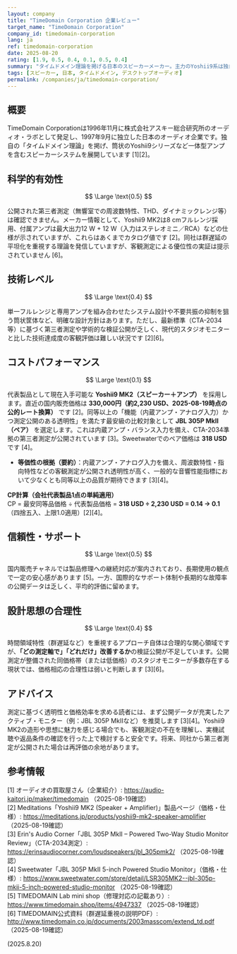 ```yaml
---
layout: company
title: "TimeDomain Corporation 企業レビュー"
target_name: "TimeDomain Corporation"
company_id: timedomain-corporation
lang: ja
ref: timedomain-corporation
date: 2025-08-20
rating: [1.9, 0.5, 0.4, 0.1, 0.5, 0.4]
summary: "タイムドメイン理論を掲げる日本のスピーカーメーカー。主力のYoshii9系は独自の設計思想を打ち出していますが、第三者測定の不足と価格に対する実測裏付けの弱さから総合評価は低めです。"
tags: [スピーカー, 日本, タイムドメイン, デスクトップオーディオ]
permalink: /companies/ja/timedomain-corporation/
---
```


## 概要

TimeDomain Corporationは1996年11月に株式会社アスキー総合研究所のオーディオ・ラボとして発足し、1997年9月に独立した日本のオーディオ企業です。独自の「タイムドメイン理論」を掲げ、筒状のYoshii9シリーズなど一体型アンプを含むスピーカーシステムを展開しています [1][2]。

## 科学的有効性

$$ \Large \text{0.5} $$

公開された第三者測定（無響室での周波数特性、THD、ダイナミックレンジ等）は確認できません。メーカー情報として、Yoshii9 MK2は8 cmフルレンジ採用、付属アンプは最大出力12 W + 12 W（入力はステレオミニ／RCA）などの仕様が示されていますが、これらはあくまでカタログ値です [2]。同社は群遅延の平坦化を重視する理論を発信していますが、客観測定による優位性の実証は提示されていません [6]。

## 技術レベル

$$ \Large \text{0.4} $$

単一フルレンジと専用アンプを組み合わせたシステム設計や不要共振の抑制を狙う筒状筐体など、明確な設計方針はあります。ただし、最新標準（CTA-2034等）に基づく第三者測定や学術的な検証公開が乏しく、現代的スタジオモニターと比した技術達成度の客観評価は難しい状況です [2][6]。

## コストパフォーマンス

$$ \Large \text{0.1} $$

代表製品として現在入手可能な **Yoshii9 MK2（スピーカー＋アンプ）** を採用します。直近の国内販売価格は **330,000円（約2,230 USD、2025-08-19時点の公的レート換算）** です [2]。同等以上の「機能（内蔵アンプ・アナログ入力）かつ測定公開のある透明性」を満たす最安級の比較対象として **JBL 305P MkII（ペア）** を選定します。これは内蔵アンプ・バランス入力を備え、CTA-2034準拠の第三者測定が公開されています [3]。Sweetwaterでのペア価格は **318 USD** です [4]。

- **等価性の根拠（要約）**：内蔵アンプ・アナログ入力を備え、周波数特性・指向特性などの客観測定が公開され透明性が高く、一般的な音響性能指標において少なくとも同等以上の品質が期待できます [3][4]。

**CP計算（会社代表製品1点の単純適用）**  
CP = 最安同等品価格 ÷ 代表製品価格 = **318 USD ÷ 2,230 USD = 0.14 → 0.1**（四捨五入、上限1.0適用）[2][4]。

## 信頼性・サポート

$$ \Large \text{0.5} $$

国内販売チャネルでは製品修理への継続対応が案内されており、長期使用の観点で一定の安心感があります [5]。一方、国際的なサポート体制や長期的な故障率の公開データは乏しく、平均的評価に留めます。

## 設計思想の合理性

$$ \Large \text{0.4} $$

時間領域特性（群遅延など）を重視するアプローチ自体は合理的な関心領域ですが、**「どの測定軸で」「どれだけ」改善するか**の検証公開が不足しています。公開測定が整備された同価格帯（または低価格）のスタジオモニターが多数存在する現状では、価格相応の合理性は弱いと判断します [3][6]。

## アドバイス

測定に基づく透明性と価格効率を求める読者には、まず公開データが充実したアクティブ・モニター（例：JBL 305P MkIIなど）を推奨します [3][4]。Yoshii9 MK2の造形や思想に魅力を感じる場合でも、客観測定の不在を理解し、実機試聴や返品条件の確認を行った上で検討すると安全です。将来、同社から第三者測定が公開された場合は再評価の余地があります。

## 参考情報

[1] オーディオの買取屋さん（企業紹介）: https://audio-kaitori.jp/maker/timedomain （2025-08-19確認）  
[2] Meditations「Yoshii9 MK2 (Speaker + Amplifier)」製品ページ（価格・仕様）: https://meditations.jp/products/yoshii9-mk2-speaker-amplifier （2025-08-19確認）  
[3] Erin's Audio Corner「JBL 305P MkII – Powered Two-Way Studio Monitor Review」（CTA-2034測定）: https://erinsaudiocorner.com/loudspeakers/jbl_305pmk2/ （2025-08-19確認）  
[4] Sweetwater「JBL 305P MkII 5-inch Powered Studio Monitor」（価格・仕様）: https://www.sweetwater.com/store/detail/LSR305MK2--jbl-305p-mkii-5-inch-powered-studio-monitor （2025-08-19確認）  
[5] TIMEDOMAIN Lab mini shop（修理対応の記載あり）: https://www.timedomain.shop/items/4947337 （2025-08-19確認）  
[6] TIMEDOMAIN公式資料（群遅延重視の説明PDF）: http://www.timedomain.co.jp/documents/2003masscom/extend_td.pdf （2025-08-19確認）

(2025.8.20)

